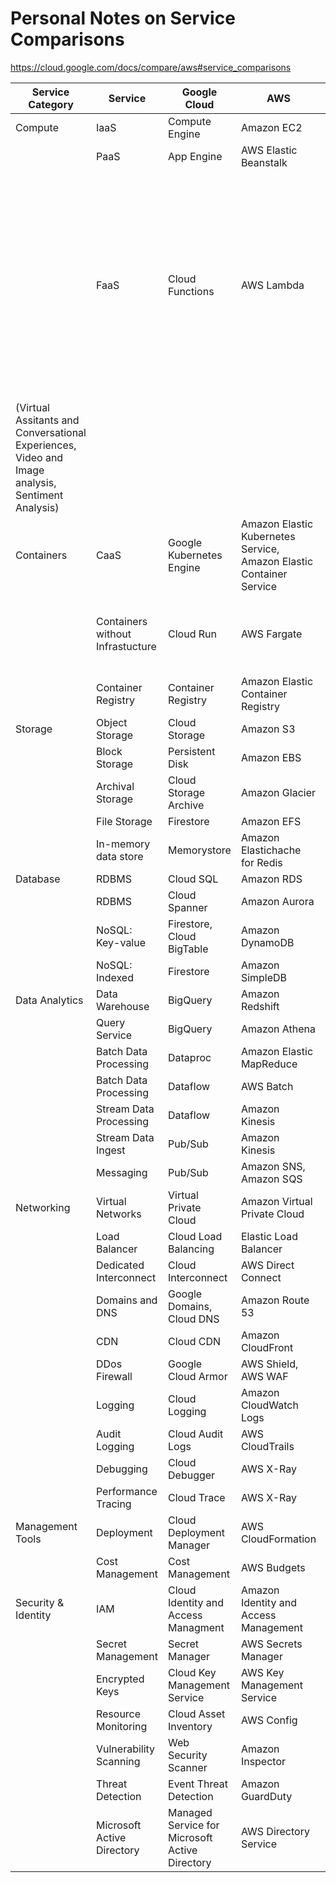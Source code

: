 # Personal Notes on Service Comparisons

<https://cloud.google.com/docs/compare/aws#service_comparisons>

| Service Category | Service | Google Cloud | AWS | Description/Use Cases |
| -- | -- | -- | -- | -- |
| Compute | IaaS | Compute Engine | Amazon EC2 | Virtual Machine in the Cloud|
| | PaaS | App Engine | AWS Elastic Beanstalk | |
| | FaaS | Cloud Functions | AWS Lambda | Serverless application back ends, WebHook integrations, Serverless mobile back ends, Serverless IoT back ends, Real-time data processing systems, Real-time File Processing, Real-time Stream Processing, Intelligent applications
  (Virtual Assitants and Conversational Experiences, Video and Image analysis, Sentiment Analysis) |
| Containers | CaaS | Google Kubernetes Engine | Amazon Elastic Kubernetes Service, Amazon Elastic Container Service | Container Orchestration, Microservices |
| | Containers without Infrastucture | Cloud Run | AWS Fargate | Serverless Containers, Serverless, WebApp Backend, REST API |
| | Container Registry | Container Registry | Amazon Elastic Container Registry | |
| Storage | Object Storage | Cloud Storage | Amazon S3 | Data Lake |
| | Block Storage | Persistent Disk | Amazon EBS | |
| | Archival Storage | Cloud Storage Archive | Amazon Glacier | |
| | File Storage | Firestore | Amazon EFS | |
| | In-memory data store | Memorystore | Amazon Elastichache for Redis | |
| Database | RDBMS | Cloud SQL | Amazon RDS | |
| | RDBMS | Cloud Spanner | Amazon Aurora | |
| | NoSQL: Key-value | Firestore, Cloud BigTable | Amazon DynamoDB | IoT Data, AdTech |
| | NoSQL: Indexed | Firestore | Amazon SimpleDB | |
| Data Analytics | Data Warehouse | BigQuery | Amazon Redshift | |
| | Query Service | BigQuery | Amazon Athena | |
| | Batch Data Processing | Dataproc | Amazon Elastic MapReduce | |
| | Batch Data Processing | Dataflow | AWS Batch | |
| | Stream Data Processing | Dataflow | Amazon Kinesis | |
| | Stream Data Ingest | Pub/Sub| Amazon Kinesis | |
| | Messaging | Pub/Sub | Amazon SNS, Amazon SQS | |
| Networking | Virtual Networks | Virtual Private Cloud | Amazon Virtual Private Cloud | |
| | Load Balancer | Cloud Load Balancing | Elastic Load Balancer | |
| | Dedicated Interconnect | Cloud Interconnect | AWS Direct Connect | |
| | Domains and DNS | Google Domains, Cloud DNS | Amazon Route 53 | | 
| | CDN | Cloud CDN | Amazon CloudFront | |
| | DDos Firewall | Google Cloud Armor | AWS Shield, AWS WAF | | | Operations | Monitoring | Cloud Monitoring | Amazon CloudWatch | |
| | Logging | Cloud Logging | Amazon CloudWatch Logs | |
| | Audit Logging | Cloud Audit Logs | AWS CloudTrails | |
| | Debugging | Cloud Debugger | AWS X-Ray | |
| | Performance Tracing | Cloud Trace | AWS X-Ray | |
| Management Tools | Deployment | Cloud Deployment Manager | AWS CloudFormation | |
| | Cost Management | Cost Management | AWS Budgets | |
| Security & Identity | IAM | Cloud Identity and Access Managment | Amazon Identity and Access Management | |
| | Secret Management | Secret Manager | AWS Secrets Manager | |
| | Encrypted Keys | Cloud Key Management Service | AWS Key Management Service | |
| | Resource Monitoring | Cloud Asset Inventory | AWS Config | |
| | Vulnerability Scanning | Web Security Scanner | Amazon Inspector | |
| | Threat Detection | Event Threat Detection | Amazon GuardDuty | |
| | Microsoft Active Directory | Managed Service for Microsoft Active Directory | AWS Directory Service | |
